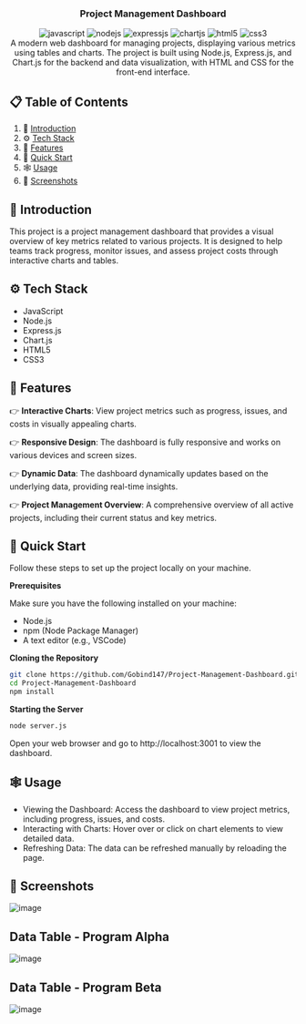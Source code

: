 <div align="center">
  <h3 align="center">Project Management Dashboard</h3>

  <div>
    <img src="https://img.shields.io/badge/-JavaScript-black?style=for-the-badge&logoColor=white&logo=javascript&color=F7DF1E" alt="javascript" />
    <img src="https://img.shields.io/badge/-Node.js-black?style=for-the-badge&logoColor=white&logo=node.js&color=339933" alt="nodejs" />
    <img src="https://img.shields.io/badge/-Express.js-black?style=for-the-badge&logoColor=white&logo=express&color=000000" alt="expressjs" />
    <img src="https://img.shields.io/badge/-Chart.js-black?style=for-the-badge&logoColor=white&logo=chart.js&color=FF6384" alt="chartjs" />
    <img src="https://img.shields.io/badge/-HTML5-black?style=for-the-badge&logoColor=white&logo=html5&color=E34F26" alt="html5" />
    <img src="https://img.shields.io/badge/-CSS3-black?style=for-the-badge&logoColor=white&logo=css3&color=1572B6" alt="css3" />
  </div>

  <div align="center">
    A modern web dashboard for managing projects, displaying various metrics using tables and charts. The project is built using Node.js, Express.js, and Chart.js for the backend and data visualization, with HTML and CSS for the front-end interface.
  </div>
</div>

## 📋 <a name="table">Table of Contents</a>

1. 🤖 [Introduction](#introduction)
2. ⚙️ [Tech Stack](#tech-stack)
3. 🔋 [Features](#features)
4. 🤸 [Quick Start](#quick-start)
5. 🕸️ [Usage](#usage)
6. 🔗 [Screenshots](#screenshots)


## <a name="introduction">🤖 Introduction</a>

This project is a project management dashboard that provides a visual overview of key metrics related to various projects. It is designed to help teams track progress, monitor issues, and assess project costs through interactive charts and tables.

## <a name="tech-stack">⚙️ Tech Stack</a>

- JavaScript
- Node.js
- Express.js
- Chart.js
- HTML5
- CSS3

## <a name="features">🔋 Features</a>

👉 **Interactive Charts**: View project metrics such as progress, issues, and costs in visually appealing charts.

👉 **Responsive Design**: The dashboard is fully responsive and works on various devices and screen sizes.

👉 **Dynamic Data**: The dashboard dynamically updates based on the underlying data, providing real-time insights.

👉 **Project Management Overview**: A comprehensive overview of all active projects, including their current status and key metrics.

## <a name="quick-start">🤸 Quick Start</a>

Follow these steps to set up the project locally on your machine.

**Prerequisites**

Make sure you have the following installed on your machine:

- Node.js
- npm (Node Package Manager)
- A text editor (e.g., VSCode)

**Cloning the Repository**

```bash
git clone https://github.com/Gobind147/Project-Management-Dashboard.git
cd Project-Management-Dashboard
npm install
```
**Starting the Server**
```bash
node server.js
```

Open your web browser and go to http://localhost:3001 to view the dashboard.

## <a name="usage">🕸️ Usage</a>
- Viewing the Dashboard: Access the dashboard to view project metrics, including progress, issues, and costs.
- Interacting with Charts: Hover over or click on chart elements to view detailed data.
- Refreshing Data: The data can be refreshed manually by reloading the page.
## <a name="screenshots">🔗 Screenshots</a>

![image](https://github.com/user-attachments/assets/bd9abc1d-bbc2-4403-9e5e-70a9eae5c280)

## Data Table - Program Alpha
![image](https://github.com/user-attachments/assets/f54aaa71-9273-46c4-ab51-f29fa4c22660)

## Data Table - Program Beta
![image](https://github.com/user-attachments/assets/a85ba544-a69c-4272-840f-fa39d6dc7743)

